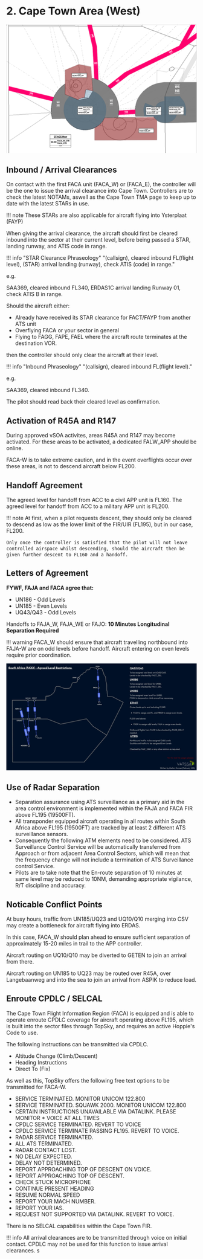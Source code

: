 # 2. Cape Town Area (West)

![alt text](image-1.png)

## Inbound / Arrival Clearances

On contact with the first FACA unit (FACA_W) or (FACA_E), the controller will be the one to issue the arrival clearance into Cape Town. Controllers are to check the latest NOTAMs, aswell as the Cape Town TMA page to keep up to date with the latest STARs in use.

!!! note 
    These STARs are also applicable for aircraft flying into Ysterplaat (FAYP)

When giving the arrival clearance, the aircraft should first be cleared inbound into the sector at their current level, before being passed a STAR, landing runway, and ATIS code in range.

!!! info "STAR Clearance Phraseology"
    "(callsign), cleared inbound FL(flight level), (STAR) arrival landing (runway), check ATIS (code) in range."

e.g.

SAA369, cleared inbound FL340, ERDAS1C arrival landing Runway 01, check ATIS B in range.

Should the aircraft either:
* Already have received its STAR clearance for FACT/FAYP from another ATS unit
* Overflying FACA or your sector in general
* Flying to FAGG, FAPE, FAEL where the aircraft route terminates at the destination VOR.

then the controller should only clear the aircraft at their level.

!!! info "Inbound Phraseology"
    "(callsign), cleared inbound FL(flight level)."

e.g.

SAA369, cleared inbound FL340.

The pilot should read back their cleared level as confirmation.

## Activation of R45A and R147

During approved vSOA activites, areas R45A and R147 may become activated. For these areas to be activated, a dedicated FALW_APP should be online.

FACA-W is to take extreme caution, and in the event overflights occur over these areas, is not to descend aircraft below FL200.

## Handoff Agreement

The agreed level for handoff from ACC to a civil APP unit is FL160.
The agreed level for handoff from ACC to a military APP unit is FL200.

!!! note
    At first, when a pilot requests descent, they should only be cleared to descend as low as the lower limit of the FIR/UIR (FL195), but in our case, FL200.

    Only once the controller is satisfied that the pilot will not leave controlled airspace whilst descending, should the aircraft then be given further descent to FL160 and a handoff.

## Letters of Agreement

**FYWF, FAJA and FACA agree that:**

* UN186 - Odd Levels
* UN185 - Even Levels
* UQ43/Q43 - Odd Levels

Handoffs to FAJA_W, FAJA_WE or FAJO: **10 Minutes Longitudinal Separation Required**

!!! warning
    FACA_W should ensure that aircraft travelling northbound into FAJA-W are on odd levels before handoff. Aircraft entering on even levels require prior coordination.

![alt text](loa.png)

## Use of Radar Separation

* Separation assurance using ATS surveillance as a primary aid in the area control environment is implemented within the FAJA and FACA FIR above FL195 (19500FT). 
* All transponder equipped aircraft operating in all routes within South Africa above FL195 (19500FT) are tracked by at least 2 different ATS surveillance sensors.
* Consequently the following ATM elements need to be considered. ATS Surveillance Control Service will be automatically transferred from Approach or from adjacent Area Control Sectors, which will mean that the frequency change will not include a termination of ATS Surveillance control Service. 
* Pilots are to take note that the En-route separation of 10 minutes at same level may be reduced to 10NM, demanding appropriate vigilance, R/T discipline and accuracy.

## Noticable Conflict Points

At busy hours, traffic from UN185/UQ23 and UQ10/Q10 merging into CSV may create a bottleneck for aircraft flying into ERDAS.

In this case, FACA_W should plan ahead to ensure sufficient separation of approximately 15-20 miles in trail to the APP controller.

Aircraft routing on UQ10/Q10 may be diverted to GETEN to join an arrival from there.

Aircraft routing on UN185 to UQ23 may be routed over R45A, over Langebaanweg and into the sea to join an arrival from ASPIK to reduce load.


## Enroute CPDLC / SELCAL

The Cape Town Flight Information Region (FACA) is equipped and is able to operate enroute CPDLC coverage for aircraft operating above FL195, which is built into the sector files through TopSky, and requires an active Hoppie's Code to use.

The following instructions can be transmitted via CPDLC.

* Altitude Change (Climb/Descent)
* Heading Instructions
* Direct To (Fix)

As well as this, TopSky offers the following free text options to be transmitted for FACA-W.

* SERVICE TERMINATED. MONITOR UNICOM 122.800
* SERVICE TERMINATED. SQUAWK 2000. MONITOR UNICOM 122.800
* CERTAIN INSTRUCTIONS UNAVAILABLE VIA DATALINK. PLEASE MONITOR * VOICE AT ALL TIMES
* CPDLC SERVICE TERMINATED. REVERT TO VOICE
* CPDLC SERVICE TERMINATE PASSING FL195. REVERT TO VOICE.
* RADAR SERVICE TERMINATED.
* ALL ATS TERMINATED.
* RADAR CONTACT LOST.
* NO DELAY EXPECTED.
* DELAY NOT DETERMINED.
* REPORT APPROACHING TOP OF DESCENT ON VOICE.
* REPORT APPROACHING TOP OF DESCENT.
* CHECK STUCK MICROPHONE
* CONTINUE PRESENT HEADING
* RESUME NORMAL SPEED
* REPORT YOUR MACH NUMBER.
* REPORT YOUR IAS.
* REQUEST NOT SUPPORTED VIA DATALINK. REVERT TO VOICE.

There is no SELCAL capabilities within the Cape Town FIR.

!!! info
    All arrival clearances are to be transmitted through voice on initial contact. CPDLC may not be used for this function to issue arrival clearances.
s

